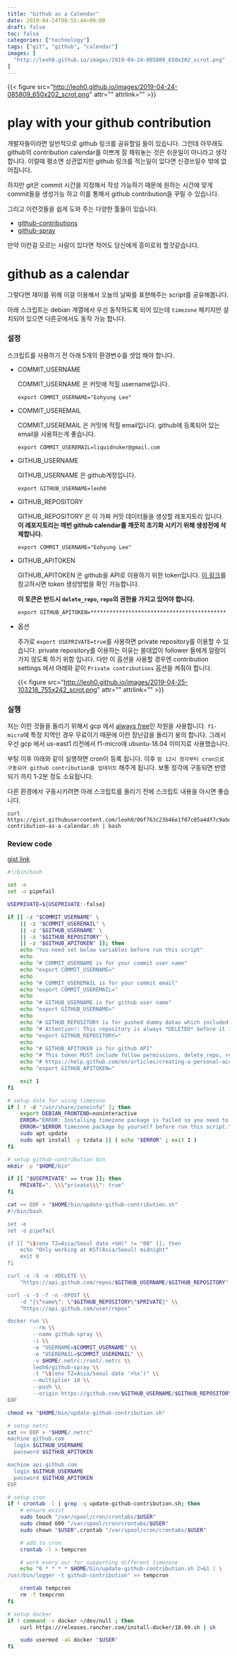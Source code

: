 ```yaml
---
title: "Github as a Calendar"
date: 2019-04-24T08:55:44+09:00
draft: false
toc: false
categories: ["technology"]
tags: ["git", "github", "calendar"]
images: [
  "http://leoh0.github.io/images/2019-04-24-085809_650x202_scrot.png"
]
---
```


{{< figure src="http://leoh0.github.io/images/2019-04-24-085809_650x202_scrot.png" attr="" attrlink="" >}}

# play with your github contribution

개발자들이라면 일반적으로 github 링크를 공유할일 들이 있습니다.
그런데 아무래도 github의 contribution calendar를 이쁘게 잘 채워놓는 것은 쉬운일이 아니라고 생각합니다.
이럴때 평소면 상관없지만 github 링크를 적는일이 있다면 신경쓰일수 밖에 없어집니다.

하지만 git은 commit 시간을 지정해서 작성 가능하기 때문에 원하는 시간에 맞게 commit들을 생성가능 하고 이를 통해서 github contribution을 꾸밀 수 있습니다.

그리고 이런것들을 쉽게 도와 주는 다양한 툴들이 있습니다.

* [github-contributions](https://github.com/IonicaBizau/github-contributions)
* [github-spray](https://github.com/Annihil/github-spray)

만약 이런걸 모르는 사람이 있다면 적어도 당신에게 흥미로워 할것같습니다.

# github as a calendar

그렇다면 재미를 위해 이걸 이용해서 오늘의 날짜를 표현해주는 script를 공유해봅니다.

아래 스크립트는 debian 계열에서 우선 동작하도록 되어 있는데 `timezone` 패키지만 설치되어 있으면 다른곳에서도 동작 가능 합니다.

### 설정

스크립트를 사용하기 전 아래 5개의 환경변수를 셋업 해야 합니다.

* COMMIT_USERNAME

    COMMIT_USERNAME 은 커밋에 적힐 username입니다.

    ```
    export COMMIT_USERNAME="Eohyung Lee"
    ```

* COMMIT_USEREMAIL

    COMMIT_USEREMAIL 은 커밋에 적힐 email입니다. github에 등록되어 있는 email을 사용하는게 좋습니다.

    ```
    export COMMIT_USEREMAIL=liquidnuker@gmail.com
    ```

* GITHUB_USERNAME

    GITHUB_USERNAME 은 github계정입니다.

    ```
    export GITHUB_USERNAME=leoh0
    ```

* GITHUB_REPOSITORY

    GITHUB_REPOSITORY 은 이 가짜 커밋 데이터들을 생성할 레포지토리 입니다.
    **이 레포지토리는 매번 github calendar를 깨끗히 초기화 시키기 위해 생성전에 삭제합니다.**

    ```
    export COMMIT_USERNAME="Eohyung Lee"
    ```

* GITHUB_APITOKEN

    GITHUB_APITOKEN 은 github을 API로 이용하기 위한 token입니다.
    [이 링크](https://help.github.com/en/articles/creating-a-personal-access-token-for-the-command-line)를 참고하시면 token 생성방법을 확인 가능합니다.

    **이 토큰은 반드시 `delete_repo`, `repo`의 권한을 가지고 있어야 합니다.**

    ```
    export GITHUB_APITOKEN=*******************************************
    ```

* 옵션

    추가로 `export USEPRIVATE=true`를 사용하면 private repository를 이용할 수 있습니다. private repository를 이용하는 이유는 쓸데없이 follower 들에게 알람이 가지 않도록 하기 위함 입니다. 다만 이 옵션을 사용할 경우엔 contribution settings 에서 아래와 같이 `Private contributions` 옵션을 켜줘야 합니다.

    {{< figure src="http://leoh0.github.io/images/2019-04-25-103218_755x242_scrot.png" attr="" attrlink="" >}}

### 실행

저는 이런 것들을 돌리기 위해서 gcp 에서 [always free](https://cloud.google.com/free/docs/gcp-free-tier#always-free-usage-limits)인 자원을 사용합니다. `f1-micro`에 특정 지역인 경우 무료이기 때문에 이런 장난감을 돌리기 용의 합니다. 그래서 우선 gcp 에서 us-east1 리전에서 f1-micro에 ubuntu-18.04 이미지로 사용했습니다.

부팅 이후 아래와 같이 실행하면 cron이 등록 됩니다. 이후 `밤 12시 정각부터 cron으로 구동되어 github contribution을 업데이트` 해주게 됩니다. 보통 정각에 구동되면 반영되기 까지 1-2분 정도 소요됩니다.

다른 환경에서 구동시키려면 아래 스크립트를 돌리기 전에 스크립트 내용을 아시면 좋습니다. 

```
curl https://gist.githubusercontent.com/leoh0/06f763c23b46e1f07c05a4df7c9abdc2/raw/fd90af927cbd264c233998ca3ee4483fa78aa6ff/github-contribution-as-a-calendar.sh | bash
```

### Review code

[gist link](https://gist.github.com/leoh0/06f763c23b46e1f07c05a4df7c9abdc2)

```bash
#!/bin/bash

set -e
set -o pipefail

USEPRIVATE=${USEPRIVATE:-false}

if [[ -z "$COMMIT_USERNAME" \
    || -z "$COMMIT_USEREMAIL" \
    || -z "$GITHUB_USERNAME" \
    || -z "$GITHUB_REPOSITORY" \
    || -z "$GITHUB_APITOKEN" ]]; then
    echo "You need set below variables before run this script"
    echo
    echo "# COMMIT_USERNAME is for your commit user name"
    echo "export COMMIT_USERNAME="
    echo
    echo "# COMMIT_USEREMAIL is for your commit email"
    echo "export COMMIT_USEREMAIL="
    echo
    echo "# GITHUB_USERNAME is for github user name"
    echo "export GITHUB_USERNAME="
    echo
    echo "# GITHUB_REPOSITORY is for pushed dummy datas which included commits for github contribution calendar."
    echo "# Attention!: This repository is always *DELETED* before it is created because of cleansing github contribution calendar. So please use disposable repository."
    echo "export GITHUB_REPOSITORY="
    echo
    echo "# GITHUB_APITOKEN is for github API"
    echo "# This token MUST include follow permissions. delete_repo, repo"
    echo "# https://help.github.com/en/articles/creating-a-personal-access-token-for-the-command-line"
    echo "export GITHUB_APITOKEN="

    exit 1
fi

# setup date for using timezone
if [ ! -d "/usr/share/zoneinfo" ]; then
    export DEBIAN_FRONTEND=noninteractive
    ERROR="ERROR: Installing timezone package is failed so you need to install "
    ERROR="$ERROR timezone package by yourself before run this script."
    sudo apt update
    sudo apt install -y tzdata || ( echo "$ERROR" ; exit 1 )
fi

# setup github-contribution bin
mkdir -p "$HOME/bin"

if [[ "$USEPRIVATE" == true ]]; then
    PRIVATE=", \\\"private\\\": true"
fi

cat << EOF > "$HOME/bin/update-github-contribution.sh"
#!/bin/bash

set -e
set -o pipefail

if [[ "\$(env TZ=Asia/Seoul date +%H)" != "00" ]]; then
    echo "Only working at KST(Asia/Seoul) midnight"
    exit 0
fi

curl -s -S -n -XDELETE \\
    "https://api.github.com/repos/$GITHUB_USERNAME/$GITHUB_REPOSITORY"

curl -s -S -f -n -XPOST \\
    -d "{\"name\": \"$GITHUB_REPOSITORY\"$PRIVATE}" \\
    "https://api.github.com/user/repos"

docker run \\
        --rm \\
        --name github-spray \\
        -i \\
        -e "USERNAME=$COMMIT_USERNAME" \\
        -e "USEREMAIL=$COMMIT_USEREMAIL" \\
        -v $HOME/.netrc:/root/.netrc \\
        leoh0/github-spray \\
        -t "\$(env TZ=Asia/Seoul date '+%x')" \\
        --multiplier 10 \\
        --push \\
        --origin https://github.com/$GITHUB_USERNAME/$GITHUB_REPOSITORY.git
EOF

chmod +x "$HOME/bin/update-github-contribution.sh"

# setup netrc
cat << EOF > "$HOME/.netrc"
machine github.com
  login $GITHUB_USERNAME
  password $GITHUB_APITOKEN

machine api.github.com
  login $GITHUB_USERNAME
  password $GITHUB_APITOKEN
EOF

# setup cron
if ! crontab -l | grep -q update-github-contribution.sh; then
    # ensure exist
    sudo touch "/var/spool/cron/crontabs/$USER"
    sudo chmod 600 "/var/spool/cron/crontabs/$USER"
    sudo chown "$USER".crontab "/var/spool/cron/crontabs/$USER"

    # add to cron
    crontab -l > tempcron

    # work every our for supporting different timezone
    echo "0 * * * * $HOME/bin/update-github-contribution.sh 2>&1 | \
/usr/bin/logger -t github-contribution" >> tempcron

    crontab tempcron
    rm -f tempcron
fi

# setup docker
if ! command -v docker >/dev/null ; then
    curl https://releases.rancher.com/install-docker/18.09.sh | sh

    sudo usermod -aG docker "$USER"
fi
```
